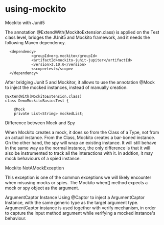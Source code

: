 # using-mockito
Mockito with Junit5

The annotation @ExtendWith(MockitoExtension.class) is applied on the Test class level, bridges the JUnit5 and Mockito framework, and it needs the following Maven dependency.
````
  <dependency>
            <groupId>org.mockito</groupId>
            <artifactId>mockito-junit-jupiter</artifactId>
            <version>3.10.0</version>
            <scope>test</scope>
  </dependency>
 ````

After bridging Junit 5 and Mockitor, it allows to use the annotation @Mock to inject the mocked instances, instead of manually creation. 

````
@ExtendWith(MockitoExtension.class)
class DemoMockitoBasicsTest {

    @Mock
    private List<String> mockedList;
````

Difference between Mock and Spy

When Mockito creates a mock, it does so from the Class of a Type, not from an actual instance. From the Class, Mockito creates a bar-boned instance.  
On the other hand, the spy will wrap an existing instance. 
It will still behave in the same way as the normal instance, the only difference is that it will also be instrumented to track all the interactions with it.
In addtion, it may mock behaviours of a spied instance. 

Mockito NotAMockException

This exception is one of the common exceptions we will likely encounter when misusing mocks or spies.
The Mockito when() method expects a mock or spy object as the argument.

ArgumentCaptor Instance
Using @Captor to inject a ArgumentCaptor Instance, with the same generic type as the target argument type. 
ArgumentCaptor instance is used together with verify mechanism, in order to capture the input method argument while 
verifying a mocked instance's behaviour.  